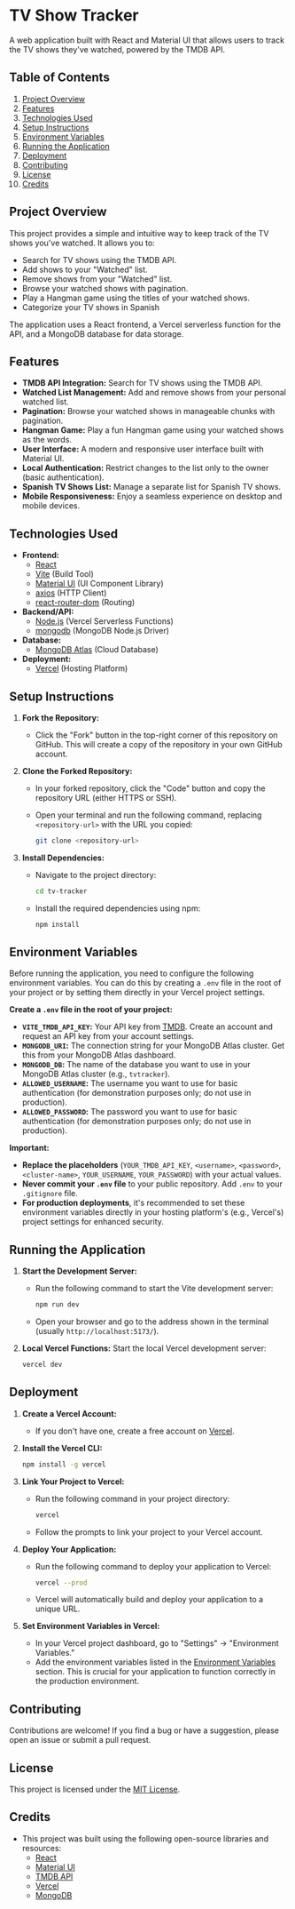 # TV Show Tracker

A web application built with React and Material UI that allows users to track the TV shows they've watched, powered by the TMDB API.

## Table of Contents

1.  [Project Overview](#project-overview)
2.  [Features](#features)
3.  [Technologies Used](#technologies-used)
4.  [Setup Instructions](#setup-instructions)
5.  [Environment Variables](#environment-variables)
6.  [Running the Application](#running-the-application)
7.  [Deployment](#deployment)
8.  [Contributing](#contributing)
9.  [License](#license)
10. [Credits](#credits)

## Project Overview

This project provides a simple and intuitive way to keep track of the TV shows you've watched. It allows you to:

*   Search for TV shows using the TMDB API.
*   Add shows to your "Watched" list.
*   Remove shows from your "Watched" list.
*   Browse your watched shows with pagination.
*   Play a Hangman game using the titles of your watched shows.
*   Categorize your TV shows in Spanish

The application uses a React frontend, a Vercel serverless function for the API, and a MongoDB database for data storage.

## Features

*   **TMDB API Integration:** Search for TV shows using the TMDB API.
*   **Watched List Management:** Add and remove shows from your personal watched list.
*   **Pagination:** Browse your watched shows in manageable chunks with pagination.
*   **Hangman Game:** Play a fun Hangman game using your watched shows as the words.
*   **User Interface:** A modern and responsive user interface built with Material UI.
*   **Local Authentication:** Restrict changes to the list only to the owner (basic authentication).
*   **Spanish TV Shows List:** Manage a separate list for Spanish TV shows.
*   **Mobile Responsiveness:**  Enjoy a seamless experience on desktop and mobile devices.

## Technologies Used

*   **Frontend:**
    *   [React](https://reactjs.org/)
    *   [Vite](https://vitejs.dev/) (Build Tool)
    *   [Material UI](https://mui.com/) (UI Component Library)
    *   [axios](https://axios-http.com/) (HTTP Client)
    *   [react-router-dom](https://reactrouter.com/web/guides/quick-start) (Routing)
*   **Backend/API:**
    *   [Node.js](https://nodejs.org/en/) (Vercel Serverless Functions)
    *   [mongodb](https://www.mongodb.com/) (MongoDB Node.js Driver)
*   **Database:**
    *   [MongoDB Atlas](https://www.mongodb.com/atlas/) (Cloud Database)
*   **Deployment:**
    *   [Vercel](https://vercel.com/) (Hosting Platform)

## Setup Instructions

1.  **Fork the Repository:**
    *   Click the "Fork" button in the top-right corner of this repository on GitHub. This will create a copy of the repository in your own GitHub account.

2.  **Clone the Forked Repository:**
    *   In your forked repository, click the "Code" button and copy the repository URL (either HTTPS or SSH).
    *   Open your terminal and run the following command, replacing `<repository-url>` with the URL you copied:

        ```bash
        git clone <repository-url>
        ```

3.  **Install Dependencies:**
    *   Navigate to the project directory:

        ```bash
        cd tv-tracker
        ```

    *   Install the required dependencies using npm:

        ```bash
        npm install
        ```

## Environment Variables

Before running the application, you need to configure the following environment variables.  You can do this by creating a `.env` file in the root of your project or by setting them directly in your Vercel project settings.

**Create a `.env` file in the root of your project:**


*   **`VITE_TMDB_API_KEY`:** Your API key from [TMDB](https://www.themoviedb.org/). Create an account and request an API key from your account settings.
*   **`MONGODB_URI`:** The connection string for your MongoDB Atlas cluster. Get this from your MongoDB Atlas dashboard.
*   **`MONGODB_DB`:** The name of the database you want to use in your MongoDB Atlas cluster (e.g., `tvtracker`).
*   **`ALLOWED_USERNAME`:** The username you want to use for basic authentication (for demonstration purposes only; do not use in production).
*   **`ALLOWED_PASSWORD`:** The password you want to use for basic authentication (for demonstration purposes only; do not use in production).

**Important:**

*   **Replace the placeholders** (`YOUR_TMDB_API_KEY`, `<username>`, `<password>`, `<cluster-name>`, `YOUR_USERNAME`, `YOUR_PASSWORD`) with your actual values.
*   **Never commit your `.env` file** to your public repository. Add `.env` to your `.gitignore` file.
*   **For production deployments**, it's recommended to set these environment variables directly in your hosting platform's (e.g., Vercel's) project settings for enhanced security.

## Running the Application

1.  **Start the Development Server:**
    *   Run the following command to start the Vite development server:

        ```bash
        npm run dev
        ```

    *   Open your browser and go to the address shown in the terminal (usually `http://localhost:5173/`).

2.  **Local Vercel Functions:**
    Start the local Vercel development server:

    ```bash
    vercel dev
    ```

## Deployment

1.  **Create a Vercel Account:**
    *   If you don't have one, create a free account on [Vercel](https://vercel.com/).

2.  **Install the Vercel CLI:**

    ```bash
    npm install -g vercel
    ```

3.  **Link Your Project to Vercel:**
    *   Run the following command in your project directory:

        ```bash
        vercel
        ```

    *   Follow the prompts to link your project to your Vercel account.

4.  **Deploy Your Application:**
    *   Run the following command to deploy your application to Vercel:

        ```bash
        vercel --prod
        ```

    *   Vercel will automatically build and deploy your application to a unique URL.

5.  **Set Environment Variables in Vercel:**
    *   In your Vercel project dashboard, go to "Settings" -> "Environment Variables."
    *   Add the environment variables listed in the [Environment Variables](#environment-variables) section. This is crucial for your application to function correctly in the production environment.

## Contributing

Contributions are welcome! If you find a bug or have a suggestion, please open an issue or submit a pull request.

## License

This project is licensed under the [MIT License](LICENSE).

## Credits

*   This project was built using the following open-source libraries and resources:
    *   [React](https://reactjs.org/)
    *   [Material UI](https://mui.com/)
    *   [TMDB API](https://developer.themoviedb.org/docs)
    *   [Vercel](https://vercel.com/)
    *   [MongoDB](https://www.mongodb.com/)